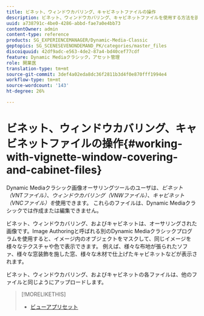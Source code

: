```yaml
---
title: ビネット、ウィンドウカバリング、キャビネットファイルの操作
description: ビネット、ウィンドウカバリング、キャビネットファイルを使用する方法を説明します。
uuid: a738791c-4be0-4286-abbd-fae7a0e4bb73
contentOwner: admin
content-type: reference
products: SG_EXPERIENCEMANAGER/Dynamic-Media-Classic
geptopics: SG_SCENESEVENONDEMAND_PK/categories/master_files
discoiquuid: 42df9adc-e563-4de2-87a4-bd40cef77cdf
feature: Dynamic Mediaクラシック，アセット管理
role: 開業医
translation-type: tm+mt
source-git-commit: 3def4a02eda8dc36f2811b3d4f0e870fff1994e4
workflow-type: tm+mt
source-wordcount: '143'
ht-degree: 26%

---
```



# ビネット、ウィンドウカバリング、キャビネットファイルの操作{#working-with-vignette-window-covering-and-cabinet-files}

Dynamic Mediaクラシック画像オーサリングツールのユーザは、*ビネット（VNTファイル）、ウィンドウカバリング（VNWファイル）、キャビネット（VNCファイル）を*&#x200B;使用できます。 これらのファイルは、Dynamic Mediaクラシックでは作成または編集できません。

ビネット、ウィンドウカバリング、およびキャビネットは、オーサリングされた画像です。Image Authoringと呼ばれる別のDynamic Mediaクラシックプログラムを使用すると、イメージ内のオブジェクトをマスクして、同じイメージを様々なテクスチャや色で表示できます。 例えば、様々な布地が張られたソファ、様々な窓装飾を施した窓、様々な木材で仕上げたキャビネットなどが表示されます。

ビネット、ウィンドウカバリング、およびキャビネットの各ファイルは、他のファイルと同じようにアップロードします。

>[!MORELIKETHIS]
>
>* [ビューアプリセット](application-setup.md#viewer_presets)

